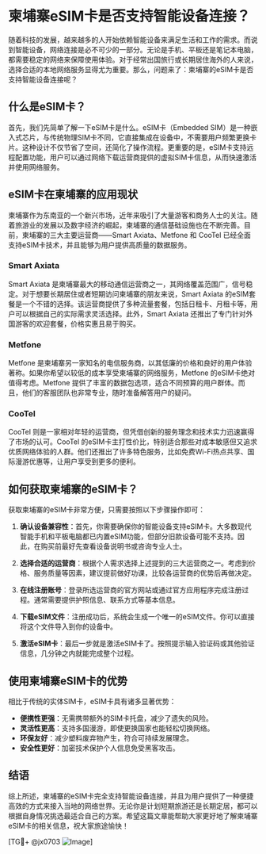 # 柬埔寨eSIM卡是否支持智能设备连接？

随着科技的发展，越来越多的人开始依赖智能设备来满足生活和工作的需求。而说到智能设备，网络连接是必不可少的一部分。无论是手机、平板还是笔记本电脑，都需要稳定的网络来保障使用体验。对于经常出国旅行或长期居住海外的人来说，选择合适的本地网络服务显得尤为重要。那么，问题来了：柬埔寨的eSIM卡是否支持智能设备连接呢？

## 什么是eSIM卡？

首先，我们先简单了解一下eSIM卡是什么。eSIM卡（Embedded SIM）是一种嵌入式芯片，与传统物理SIM卡不同，它直接集成在设备中，不需要用户频繁更换卡片。这种设计不仅节省了空间，还简化了操作流程。更重要的是，eSIM卡支持远程配置功能，用户可以通过网络下载运营商提供的虚拟SIM卡信息，从而快速激活并使用网络服务。

## eSIM卡在柬埔寨的应用现状

柬埔寨作为东南亚的一个新兴市场，近年来吸引了大量游客和商务人士的关注。随着旅游业的发展以及数字经济的崛起，柬埔寨的通信基础设施也在不断完善。目前，柬埔寨的三大主要运营商——Smart Axiata、Metfone 和 CooTel 已经全面支持eSIM卡技术，并且能够为用户提供高质量的数据服务。

### Smart Axiata

Smart Axiata 是柬埔寨最大的移动通信运营商之一，其网络覆盖范围广，信号稳定。对于想要长期居住或者短期访问柬埔寨的朋友来说，Smart Axiata 的eSIM套餐是一个不错的选择。该运营商提供了多种流量套餐，包括日租卡、月租卡等，用户可以根据自己的实际需求灵活选择。此外，Smart Axiata 还推出了专门针对外国游客的欢迎套餐，价格实惠且易于购买。

### Metfone

Metfone 是柬埔寨另一家知名的电信服务商，以其低廉的价格和良好的用户体验著称。如果你希望以较低的成本享受柬埔寨的网络服务，Metfone 的eSIM卡绝对值得考虑。Metfone 提供了丰富的数据包选项，适合不同预算的用户群体。而且，他们的客服团队也非常专业，随时准备解答用户的疑问。

### CooTel

CooTel 则是一家相对年轻的运营商，但凭借创新的服务理念和技术实力迅速赢得了市场的认可。CooTel 的eSIM卡主打性价比，特别适合那些对成本敏感但又追求优质网络体验的人群。他们还推出了许多特色服务，比如免费Wi-Fi热点共享、国际漫游优惠等，让用户享受到更多的便利。

## 如何获取柬埔寨的eSIM卡？

获取柬埔寨的eSIM卡非常方便，只需要按照以下步骤操作即可：

1. **确认设备兼容性**：首先，你需要确保你的智能设备支持eSIM卡。大多数现代智能手机和平板电脑都已内置eSIM功能，但部分旧款设备可能不支持。因此，在购买前最好先查看设备说明书或咨询专业人士。

2. **选择合适的运营商**：根据个人需求选择上述提到的三大运营商之一。考虑到价格、服务质量等因素，建议提前做好功课，比较各运营商的优势后再做决定。

3. **在线注册账号**：登录所选运营商的官方网站或通过官方应用程序完成注册过程。通常需要提供护照信息、联系方式等基本信息。

4. **下载eSIM文件**：注册成功后，系统会生成一个唯一的eSIM文件。你可以直接将这个文件导入到你的设备中。

5. **激活eSIM卡**：最后一步就是激活eSIM卡了。按照提示输入验证码或其他验证信息，几分钟之内就能完成整个过程。

## 使用柬埔寨eSIM卡的优势

相比于传统的实体SIM卡，eSIM卡具有诸多显著优势：

- **便携性更强**：无需携带额外的SIM卡托盘，减少了遗失的风险。
- **灵活性更高**：支持多国漫游，即使更换国家也能轻松切换网络。
- **环保友好**：减少塑料废弃物产生，符合可持续发展理念。
- **安全性更好**：加密技术保护个人信息免受黑客攻击。

## 结语

综上所述，柬埔寨的eSIM卡完全支持智能设备连接，并且为用户提供了一种便捷高效的方式来接入当地的网络世界。无论你是计划短期旅游还是长期定居，都可以根据自身情况挑选最适合自己的方案。希望这篇文章能帮助大家更好地了解柬埔寨eSIM卡的相关信息，祝大家旅途愉快！

[TG💪+ @jx0703 ![Image](https://github.com/user-attachments/assets/dbca1d08-cadb-493c-b0ec-ad6f7a83f270)]